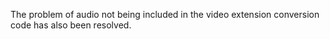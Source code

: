 The problem of audio not being included in the video extension conversion code has also been resolved.
